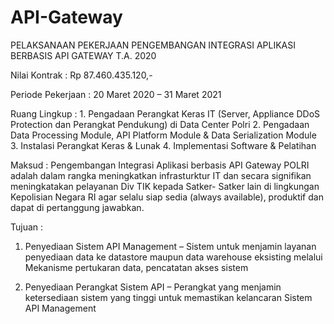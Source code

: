 # API-Gateway

PELAKSANAAN PEKERJAAN PENGEMBANGAN INTEGRASI APLIKASI BERBASIS API GATEWAY T.A. 2020

Nilai Kontrak      : Rp 87.460.435.120,-

Periode Pekerjaan  : 20 Maret 2020 – 31 Maret 2021

Ruang Lingkup      : 1. Pengadaan Perangkat Keras IT (Server, Appliance DDoS Protection dan Perangkat Pendukung) di Data Center Polri
                     2. Pengadaan Data Processing Module, API Platform Module & Data Serialization Module
                     3. Instalasi Perangkat Keras & Lunak
                     4. Implementasi Software & Pelatihan

Maksud             :
Pengembangan Integrasi Aplikasi berbasis API Gateway POLRI adalah dalam rangka meningkatkan infrasturktur IT   dan secara signifikan meningkatakan pelayanan Div TIK kepada Satker- Satker lain di lingkungan Kepolisian Negara RI agar selalu siap sedia (always available), produktif dan dapat di pertanggung jawabkan.

Tujuan             :
1. Penyediaan  Sistem  API  Management   –  Sistem  untuk menjamin layanan penyediaan data ke datastore maupun data warehouse eksisting melalui Mekanisme pertukaran data, pencatatan akses sistem 

2. Penyediaan  Perangkat  Sistem   API  –  Perangkat  yang menjamin ketersediaan sistem yang tinggi untuk memastikan kelancaran Sistem API Management

